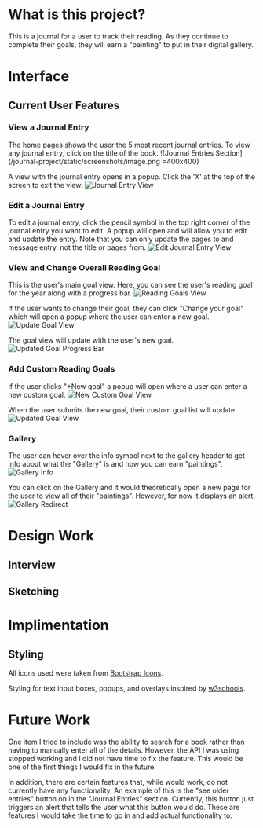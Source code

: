 # What is this project?
This is a journal for a user to track their reading. As they continue to complete their goals, they will earn a "painting" to put in their digital gallery.

# Interface
## Current User Features
### View a Journal Entry
The home pages shows the user the 5 most recent journal entries. To view any journal entry, click on the title of the book.
![Journal Entries Section](/journal-project/static/screenshots/image.png  =400x400)

A view with the journal entry opens in a popup. Click the 'X' at the top of the screen to exit the view.
![Journal Entry View](/journal-project/static/screenshots/image-1.png)
### Edit a Journal Entry
To edit a journal entry, click the pencil symbol in the top right corner of the journal entry you want to edit. A popup will open and will allow you to edit and update the entry. Note that you can only update the pages to and message entry, not the title or pages from.
![Edit Journal Entry View](image.png)
### View and Change Overall Reading Goal
This is the user's main goal view. Here, you can see the user's reading goal for the year along with a progress bar.
![Reading Goals View](image-2.png)

If the user wants to change their goal, they can click "Change your goal" which will open a popup where the user can enter a new goal.
![Update Goal View](image-3.png)

The goal view will update with the user's new goal.
![Updated Goal Progress Bar](image-4.png)
### Add Custom Reading Goals
If the user clicks "+New goal" a popup will open where a user can enter a new custom goal.
![New Custom Goal View](image-5.png)

When the user submits the new goal, their custom goal list will update.
![Updated Goal View](image-6.png)

### Gallery
The user can hover over the info symbol next to the gallery header to get info about what the "Gallery" is and how you can earn "paintings".
![Gallery Info](<Screenshot 2025-09-23 211151.png>)

You can click on the Gallery and it would theoretically open a new page for the user to view all of their "paintings". However, for now it displays an alert.
![Gallery Redirect](image-1.png)



# Design Work
## Interview
## Sketching
##

# Implimentation
##
## Styling
All icons used were taken from [Bootstrap Icons](https://icons.getbootstrap.com/).

Styling for text input boxes, popups, and overlays inspired by [w3schools](https://www.w3schools.com/css/default.asp).

# Future Work
One item I tried to include was the ability to search for a book rather than having to manually enter all of the details. However, the API I was using stopped working and I did not have time to fix the feature. This would be one of the first things I would fix in the future.

In addition, there are certain features that, while would work, do not currently have any functionality. An example of this is the "see older entries" button on in the "Journal Entries" section. Currently, this button just triggers an alert that tells the user what this button would do. These are features I would take the time to go in and add actual functionality to.




